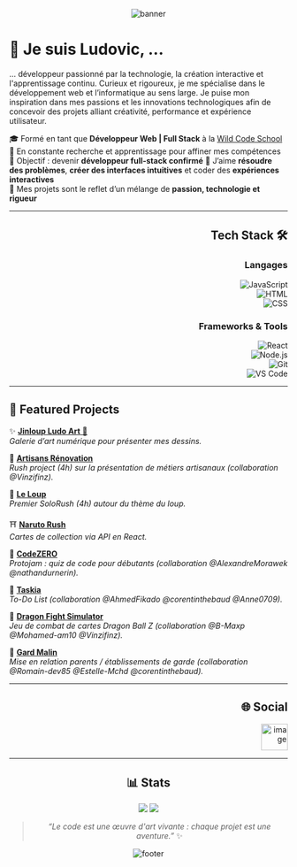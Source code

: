 <div max-width="900px" margin="auto">

<div align="center">

![banner](https://capsule-render.vercel.app/api?type=slice&color=gradient&customColorList=ff00ff,00ffff,ff0080&height=200&width=1012&radius=50&section=header&text=Bonjour&fontSize=50&fontColor=ffffff)

</div>

<div align="left">

# 🐺 Je suis Ludovic, ...

... développeur passionné par la technologie, la création interactive et l'apprentissage continu.
Curieux et rigoureux, je me spécialise dans le développement web et l’informatique au sens large.
Je puise mon inspiration dans mes passions et les innovations technologiques afin de concevoir des projets alliant créativité, performance et expérience utilisateur.

🎓 Formé en tant que **Développeur Web | Full Stack** à la [Wild Code School](https://www.wildcodeschool.com/) <br>
🔭 En constante recherche et apprentissage pour affiner mes compétences  
🌱 Objectif : devenir **développeur full-stack confirmé** 
🧩 J’aime **résoudre des problèmes**, **créer des interfaces intuitives** et coder des **expériences interactives**  
🎯 Mes projets sont le reflet d’un mélange de **passion, technologie et rigueur**  

---

<div align="right">

## Tech Stack 🛠️

<h3>Langages</h3>

![JavaScript](https://img.shields.io/badge/JavaScript-FFD600?style=for-the-badge&logo=javascript&logoColor=black)  
![HTML](https://img.shields.io/badge/HTML5-FF5722?style=for-the-badge&logo=html5&logoColor=white)  
![CSS](https://img.shields.io/badge/CSS3-2196F3?style=for-the-badge&logo=css3&logoColor=white)  
</div>

<div align="right">
<h3>Frameworks & Tools</h3>

![React](https://img.shields.io/badge/React-00D8FF?style=for-the-badge&logo=react&logoColor=black)  
![Node.js](https://img.shields.io/badge/Node.js-3C873A?style=for-the-badge&logo=node.js&logoColor=white)  
![Git](https://img.shields.io/badge/Git-F1502F?style=for-the-badge&logo=git&logoColor=white)  
![VS Code](https://img.shields.io/badge/VSCode-007ACC?style=for-the-badge&logo=visual-studio-code&logoColor=white)  
</div>

---

## 🚀 Featured Projects  

✨ [**Jinloup Ludo Art** 🐾](https://github.com/G-Ludovic/Jinloup_Ludo_Art-v2.git)  
_Galerie d’art numérique pour présenter mes dessins._  

🔨 [**Artisans Rénovation**](https://github.com/G-Ludovic/artisan-renovation.git)  
_Rush project (4h) sur la présentation de métiers artisanaux (collaboration @Vinzifinz)._  

🐺 [**Le Loup**](https://github.com/G-Ludovic/solo-rush-project-ludo.git)  
_Premier SoloRush (4h) autour du thème du loup._  

⛩ [**Naruto Rush**](https://github.com/G-Ludovic/naruto-project-react.git)  
_Cartes de collection via API en React._  

🧩 [**CodeZERO**](https://github.com/G-Ludovic/CodeZERO_project.git)  
_Protojam : quiz de code pour débutants (collaboration @AlexandreMorawek @nathandurnerin)._  

📝 [**Taskia**](https://github.com/AhmedFikado/Taskia.git)  
_To-Do List (collaboration @AhmedFikado @corentinthebaud @Anne0709)._  

🐉 [**Dragon Fight Simulator**](https://github.com/wildcodeschool-2025-03/JS-WestDevs-P2-SaiyanDevCrew.git)  
_Jeu de combat de cartes Dragon Ball Z (collaboration @B-Maxp @Mohamed-am10 @Vinzifinz)._  

👶 [**Gard Malin**](https://github.com/wildcodeschool-2025-03/JS-WestDevs-P3-GardMalin.git)  
_Mise en relation parents / établissements de garde (collaboration @Romain-dev85 @Estelle-Mchd @corentinthebaud)._  

---

<div align="right">

## 🌐 Social  

[<img width="48" height="48" alt="image" src="https://github.com/user-attachments/assets/6e4ffc0e-0b17-4eab-ab23-cd75c1723f62" />
](https://www.linkedin.com/in/ludovic-galicher-69ba9932a) 

</div>

---

<div align="center">

## 📊 Stats 

![](https://github-readme-stats.vercel.app/api/top-langs/?username=G-Ludovic&theme=radical&hide_langs_below=8)
![](https://github-readme-stats.vercel.app/api?username=G-Ludovic&show_icons=true&theme=radical&count_private=true)

> _“Le code est une œuvre d'art vivante : chaque projet est une aventure.”_ ✨  

</div>

<div align="center">

![footer](https://capsule-render.vercel.app/api?type=slice&color=gradient&customColorList=ff00ff,00ffff,ff0080&height=120&width=1012&radius=50&section=footer)

</div>

</div>

